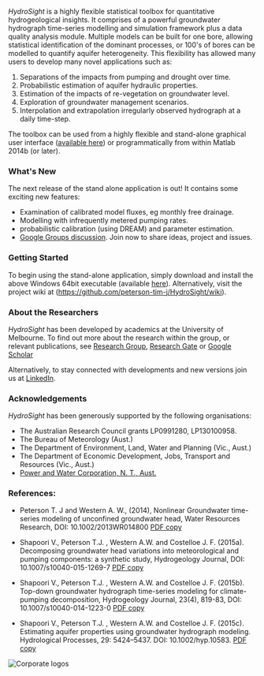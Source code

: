 _HydroSight_ is a highly flexible statistical toolbox for quantitative hydrogeological insights. It comprises of a powerful groundwater hydrograph time-series modelling and simulation framework plus a data quality analysis module. Multiple models can be built for one bore, allowing statistical identification of the dominant processes, or 100's of bores can be modelled to quantify aquifer heterogeneity. This flexibility has allowed many users to develop many novel applications such as:

1. Separations of the impacts from pumping and drought over time.
2. Probabilistic estimation of aquifer hydraulic properties.
3. Estimation of the impacts of re-vegetation on groundwater level.
4. Exploration of groundwater management scenarios.
5. Interpolation and extrapolation irregularly observed hydrograph at a daily time-step.

The toolbox can be used from a highly flexible and stand-alone graphical user interface ([available here](https://github.com/peterson-tim-j/HydroSight/releases)) or programmatically from within Matlab 2014b (or later). 

### What's New
The next release of the stand alone application is out! It contains some exciting new features:
- Examination of calibrated model fluxes, eg monthly free drainage.
- Modelling with infrequently metered pumping rates.
- probabilistic calibration (using DREAM) and parameter estimation.
- [Google Groups discussion](https://groups.google.com/forum/#!forum/hydrosight). Join now to share ideas, project and issues. 

### Getting Started
To begin using the stand-alone application, simply download and install the above Windows 64bit executable  (available [here](https://github.com/peterson-tim-j/HydroSight/releases)). Alternatively, visit the project wiki at (https://github.com/peterson-tim-j/HydroSight/wiki).

### About the Researchers
_HydroSight_ has been developed by academics at the University of Melbourne. To find out more about the research within the group, or relevant publications, see [Research Group](http://www.ie.eng.unimelb.edu.au/research/water/index.html), [Research Gate](https://www.researchgate.net/profile/Tim_Peterson7) or [Google Scholar](http://scholar.google.com.au/citations?user=kkYJLF4AAAAJ&hl=en&oi=ao)

Alternatively, to stay connected with developments and new versions join us at [LinkedIn](https://au.linkedin.com/pub/tim-peterson/81/40/739).

### Acknowledgements
_HydroSight_ has been generously supported by the following organisations:

- The Australian Research Council grants LP0991280, LP130100958.
- The Bureau of Meteorology (Aust.)
- The Department of Environment, Land, Water and Planning (Vic., Aust.)
- The Department of Economic Development, Jobs, Transport and Resources (Vic., Aust.)
- [Power and Water Corporation, N. T., Aust.](http://www.powerwater.com.au/)

### References:
- Peterson T. J and Western A. W., (2014), Nonlinear Groundwater time-series modeling of unconfined groundwater head, Water Resources Research, DOI: 10.1002/2013WR014800 [PDF copy](https://github.com/peterson-tim-j/Groundwater-Statistics-Toolbox/files/98498/Peterson.and.Western.2014.Nonlinear.time-series.modeling.of.head.pdf)

- Shapoori V., Peterson T.J. , Western A.W. and Costelloe J. F. (2015a). Decomposing groundwater head variations into meteorological and pumping components: a synthetic study, Hydrogeology Journal, DOI: 10.1007/s10040-015-1269-7 [PDF copy](https://github.com/peterson-tim-j/Groundwater-Statistics-Toolbox/files/98513/Shapoori_2015A.pdf)

- Shapoori V., Peterson T.J. , Western A.W. and Costelloe J. F. (2015b). Top-down groundwater hydrograph time-series modeling for climate-pumping decomposition, Hydrogeology Journal, 23(4), 819-83, DOI: 10.1007/s10040-014-1223-0 [PDF copy](https://github.com/peterson-tim-j/Groundwater-Statistics-Toolbox/files/98517/Shapoori_2015B.pdf)

- Shapoori V., Peterson T.J. , Western A.W. and Costelloe J. F. (2015c). Estimating aquifer properties using groundwater hydrograph modeling. Hydrological Processes, 29: 5424–5437. DOI: 10.1002/hyp.10583. [PDF copy](https://github.com/peterson-tim-j/Groundwater-Statistics-Toolbox/files/98508/Shapoori.et.al.2015b.Estimating.aquifer.properties.pdf)

![Corporate logos](https://cloud.githubusercontent.com/assets/8623994/15106237/57553be6-160b-11e6-90fc-53826efb4604.png)
